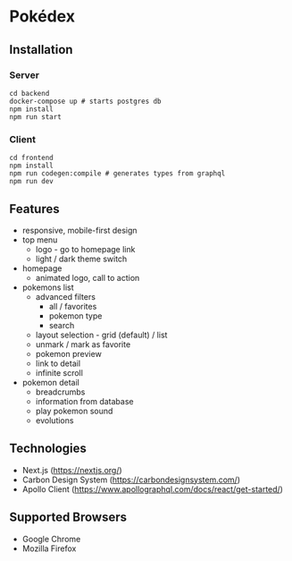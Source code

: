 # Pokédex

## Installation

### Server

```shell
cd backend
docker-compose up # starts postgres db
npm install
npm run start
```

### Client

```shell
cd frontend
npm install
npm run codegen:compile # generates types from graphql
npm run dev
```

## Features

- responsive, mobile-first design
- top menu
  - logo - go to homepage link
  - light / dark theme switch
- homepage
  - animated logo, call to action
- pokemons list
  - advanced filters
    - all / favorites
    - pokemon type
    - search
  - layout selection - grid (default) / list
  - unmark / mark as favorite
  - pokemon preview
  - link to detail
  - infinite scroll
- pokemon detail
  - breadcrumbs
  - information from database
  - play pokemon sound
  - evolutions

## Technologies

- Next.js (https://nextjs.org/)
- Carbon Design System (https://carbondesignsystem.com/)
- Apollo Client (https://www.apollographql.com/docs/react/get-started/)

## Supported Browsers

- Google Chrome
- Mozilla Firefox
